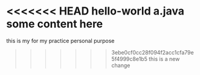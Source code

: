 <<<<<<< HEAD
hello-world
a.java
some content here
=======
this is my for my practice
personal purpose
>>>>>>> 3ebe0cf0cc28f094f2acc1cfa79e5f4999c8e1b5
this is a new change
